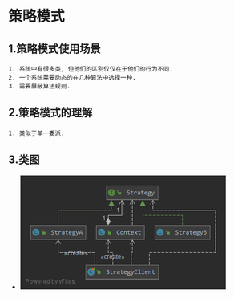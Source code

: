# 策略模式

## 1.策略模式使用场景

    1. 系统中有很多类, 但他们的区别仅仅在于他们的行为不同.
    2. 一个系统需要动态的在几种算法中选择一种.
    3. 需要屏蔽算法规则.

## 2.策略模式的理解

    1. 类似于单一委派.

## 3.类图

- ![avatar](diagram-strategy.png)